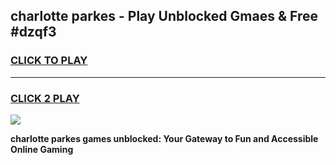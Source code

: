 
## charlotte parkes - Play Unblocked Gmaes & Free #dzqf3
<h3>
<a href="https://premium.freeplayer.one?title=charlotte_parkes&ref=03M">CLICK TO PLAY</a></h3>
<hr>

<h3>
<a href="https://premium.freeplayer.one?title=charlotte_parkes&ref=03M">CLICK 2 PLAY</a>
  
</h3>

<a href="https://premium.freeplayer.one?title=charlotte_parkes&ref=03M"><img src="https://clearcache.store/games.png"></a>


**charlotte parkes games unblocked: Your Gateway to Fun and Accessible Online Gaming**
